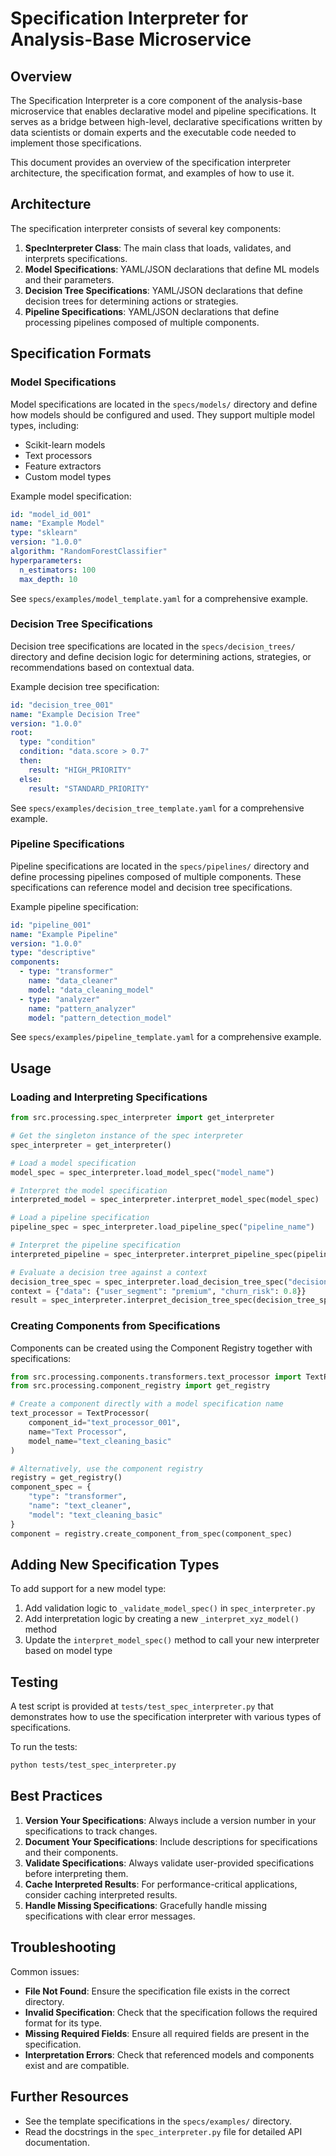 # Specification Interpreter for Analysis-Base Microservice

## Overview

The Specification Interpreter is a core component of the analysis-base microservice that enables declarative model and pipeline specifications. It serves as a bridge between high-level, declarative specifications written by data scientists or domain experts and the executable code needed to implement those specifications.

This document provides an overview of the specification interpreter architecture, the specification format, and examples of how to use it.

## Architecture

The specification interpreter consists of several key components:

1. **SpecInterpreter Class**: The main class that loads, validates, and interprets specifications.
2. **Model Specifications**: YAML/JSON declarations that define ML models and their parameters.
3. **Decision Tree Specifications**: YAML/JSON declarations that define decision trees for determining actions or strategies.
4. **Pipeline Specifications**: YAML/JSON declarations that define processing pipelines composed of multiple components.

## Specification Formats

### Model Specifications

Model specifications are located in the `specs/models/` directory and define how models should be configured and used. They support multiple model types, including:

- Scikit-learn models
- Text processors
- Feature extractors
- Custom model types

Example model specification:
```yaml
id: "model_id_001"
name: "Example Model"
type: "sklearn"
version: "1.0.0"
algorithm: "RandomForestClassifier"
hyperparameters:
  n_estimators: 100
  max_depth: 10
```

See `specs/examples/model_template.yaml` for a comprehensive example.

### Decision Tree Specifications

Decision tree specifications are located in the `specs/decision_trees/` directory and define decision logic for determining actions, strategies, or recommendations based on contextual data.

Example decision tree specification:
```yaml
id: "decision_tree_001"
name: "Example Decision Tree"
version: "1.0.0"
root:
  type: "condition"
  condition: "data.score > 0.7"
  then:
    result: "HIGH_PRIORITY"
  else:
    result: "STANDARD_PRIORITY"
```

See `specs/examples/decision_tree_template.yaml` for a comprehensive example.

### Pipeline Specifications

Pipeline specifications are located in the `specs/pipelines/` directory and define processing pipelines composed of multiple components. These specifications can reference model and decision tree specifications.

Example pipeline specification:
```yaml
id: "pipeline_001"
name: "Example Pipeline"
version: "1.0.0"
type: "descriptive"
components:
  - type: "transformer"
    name: "data_cleaner"
    model: "data_cleaning_model"
  - type: "analyzer"
    name: "pattern_analyzer"
    model: "pattern_detection_model"
```

See `specs/examples/pipeline_template.yaml` for a comprehensive example.

## Usage

### Loading and Interpreting Specifications

```python
from src.processing.spec_interpreter import get_interpreter

# Get the singleton instance of the spec interpreter
spec_interpreter = get_interpreter()

# Load a model specification
model_spec = spec_interpreter.load_model_spec("model_name")

# Interpret the model specification
interpreted_model = spec_interpreter.interpret_model_spec(model_spec)

# Load a pipeline specification
pipeline_spec = spec_interpreter.load_pipeline_spec("pipeline_name")

# Interpret the pipeline specification
interpreted_pipeline = spec_interpreter.interpret_pipeline_spec(pipeline_spec)

# Evaluate a decision tree against a context
decision_tree_spec = spec_interpreter.load_decision_tree_spec("decision_tree_name")
context = {"data": {"user_segment": "premium", "churn_risk": 0.8}}
result = spec_interpreter.interpret_decision_tree_spec(decision_tree_spec, context)
```

### Creating Components from Specifications

Components can be created using the Component Registry together with specifications:

```python
from src.processing.components.transformers.text_processor import TextProcessor
from src.processing.component_registry import get_registry

# Create a component directly with a model specification name
text_processor = TextProcessor(
    component_id="text_processor_001",
    name="Text Processor",
    model_name="text_cleaning_basic"
)

# Alternatively, use the component registry
registry = get_registry()
component_spec = {
    "type": "transformer",
    "name": "text_cleaner",
    "model": "text_cleaning_basic"
}
component = registry.create_component_from_spec(component_spec)
```

## Adding New Specification Types

To add support for a new model type:

1. Add validation logic to `_validate_model_spec()` in `spec_interpreter.py`
2. Add interpretation logic by creating a new `_interpret_xyz_model()` method
3. Update the `interpret_model_spec()` method to call your new interpreter based on model type

## Testing

A test script is provided at `tests/test_spec_interpreter.py` that demonstrates how to use the specification interpreter with various types of specifications.

To run the tests:

```bash
python tests/test_spec_interpreter.py
```

## Best Practices

1. **Version Your Specifications**: Always include a version number in your specifications to track changes.
2. **Document Your Specifications**: Include descriptions for specifications and their components.
3. **Validate Specifications**: Always validate user-provided specifications before interpreting them.
4. **Cache Interpreted Results**: For performance-critical applications, consider caching interpreted results.
5. **Handle Missing Specifications**: Gracefully handle missing specifications with clear error messages.

## Troubleshooting

Common issues:

- **File Not Found**: Ensure the specification file exists in the correct directory.
- **Invalid Specification**: Check that the specification follows the required format for its type.
- **Missing Required Fields**: Ensure all required fields are present in the specification.
- **Interpretation Errors**: Check that referenced models and components exist and are compatible.

## Further Resources

- See the template specifications in the `specs/examples/` directory.
- Read the docstrings in the `spec_interpreter.py` file for detailed API documentation. 